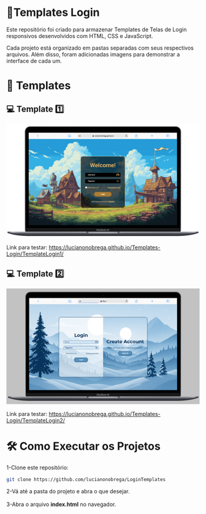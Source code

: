 # 📌Templates Login

Este repositório foi criado para armazenar Templates de Telas de Login responsivos desenvolvidos com HTML, CSS e JavaScript.

Cada projeto está organizado em pastas separadas com seus respectivos arquivos. Além disso, foram adicionadas imagens para demonstrar a interface de cada um.

# 📂 Templates

## 💻 Template 1️⃣

![TemplateLogin1](imagensTemplates/template1-imagem.PNG)<br>

Link para testar: <a target="_blank">https://lucianonobrega.github.io/Templates-Login/TemplateLogin1/<a/>

## 💻 Template 2️⃣

![TemplateLogin1](imagensTemplates/template2-imagem.PNG)<br>

Link para testar: <a target="_blank">https://lucianonobrega.github.io/Templates-Login/TemplateLogin2/<a/>

# 🛠️ Como Executar os Projetos
1-Clone este repositório:
```bash
git clone https://github.com/lucianonobrega/LoginTemplates
```
2-Vá até a pasta do projeto e abra o que desejar.<br><br>
3-Abra o arquivo **index.html** no navegador.
